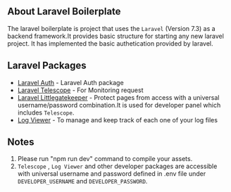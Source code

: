 ## About Laravel Boilerplate

The laravel boilerplate is project that uses the `Laravel` (Version 7.3) as a backend framework.It provides basic structure for starting any new laravel project.
It has implemented the basic authetication provided by laravel.


## Laravel Packages

- [Laravel Auth](https://laravel.com/docs/7.x/authentication#included-routing) - Laravel Auth package
- [Laravel Telescope](https://laravel.com/docs/7.x/telescope) - For Monitoring request
- [Laravel Littlegatekeeper](https://github.com/spatie/laravel-littlegatekeeper) - Protect pages from access with a universal username/password combination.It is used for developer panel which includes `Telescope`.
- [Log Viewer](https://github.com/ARCANEDEV/LogViewer) - To manage and keep track of each one of your log files

## Notes

1. Please run "npm run dev" command to compile your assets.
2. `Telescope` , `Log Viewer` and other developer packages are accessible with universal username and password defined in .env file under `DEVELOPER_USERNAME` and `DEVELOPER_PASSWORD`.


